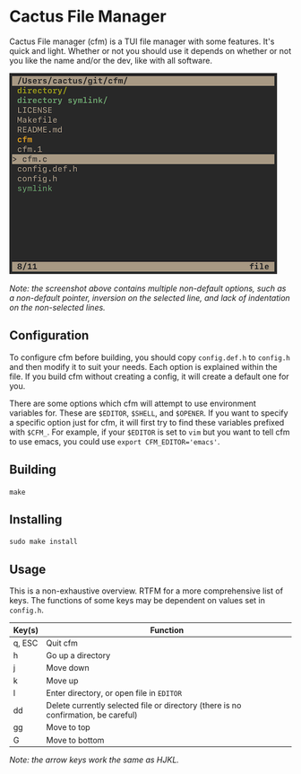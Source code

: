 # Cactus File Manager

Cactus File manager (cfm) is a TUI file manager with some features. It's quick
and light. Whether or not you should use it depends on whether or not you like
the name and/or the dev, like with all software.

![Example Configuration](screenshot.png)

*Note: the screenshot above contains multiple non-default options, such as a
non-default pointer, inversion on the selected line, and lack of indentation on
the non-selected lines.*

## Configuration

To configure cfm before building, you should copy `config.def.h` to `config.h`
and then modify it to suit your needs. Each option is explained within the file.
If you build cfm without creating a config, it will create a default one for
you.

There are some options which cfm will attempt to use environment variables for.
These are `$EDITOR`, `$SHELL`, and `$OPENER`. If you want to specify a specific
option just for cfm, it will first try to find these variables prefixed with
`$CFM_`. For example, if your `$EDITOR` is set to `vim` but you want to tell
cfm to use emacs, you could use `export CFM_EDITOR='emacs'`.

## Building

`make`

## Installing

`sudo make install`

## Usage

This is a non-exhaustive overview. RTFM for a more comprehensive list of keys.
The functions of some keys may be dependent on values set in `config.h`.

| Key(s) | Function |
| ------ | -------- |
| q, ESC | Quit cfm |
| h | Go up a directory |
| j | Move down |
| k | Move up |
| l | Enter directory, or open file in `EDITOR` |
| dd | Delete currently selected file or directory (there is no confirmation, be careful) |
| gg | Move to top |
| G | Move to bottom |

*Note: the arrow keys work the same as HJKL.*

